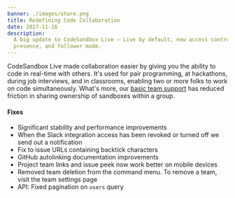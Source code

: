 ```yaml
---
banner: ./images/share.png
title: Redefining Code Collaboration
date: 2017-11-16
description:
  A big update to CodeSandbox Live — Live by default, new access controls,
  presence, and follower mode.
---
```


CodeSandbox Live made collaboration easier by giving you the ability to code in
real-time with others. It's used for pair programming, at hackathons, during job
interviews, and in classrooms, enabling two or more folks to work on code
simultaneously. What's more, our [basic team support](/dashboard/teams/new) has
reduced friction in sharing ownership of sandboxes within a group.

#### Fixes

<ul>
  <li>Significant stability and performance improvements</li>
  <li>When the Slack integration access has been revoked or turned off we send out a notification</li>
  <li>Fix to issue URLs containing backtick characters</li>
  <li>GitHub autolinking documentation improvements</li>
  <li>Project team links and issue peek now work better on mobile devices</li>
  <li>Removed team deletion from the command menu. To remove a team, visit the team settings page</li>
<li>API: Fixed pagination on <code>users</code> query</li>
</ul>
